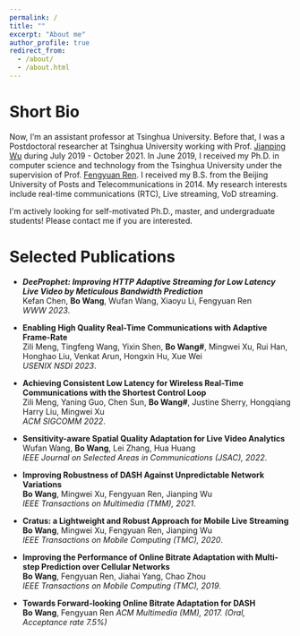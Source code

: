 ```yaml
---
permalink: /
title: ""
excerpt: "About me"
author_profile: true
redirect_from: 
  - /about/
  - /about.html
---
```


Short Bio
==

Now, I’m an assistant professor at Tsinghua University. Before that, I was a Postdoctoral researcher at Tsinghua University working with Prof. [Jianping Wu](https://www.cs.tsinghua.edu.cn/csen/info/1059/4003.htm) during July 2019 - October 2021. In June 2019, I received my Ph.D. in computer science and technology from the Tsinghua University under the supervision of Prof. [Fengyuan Ren](http://nns.cs.tsinghua.edu.cn/personal/renfy/renfy.html). I received my B.S. from the Beijing University of Posts and Telecommunications in 2014. My research interests include real-time communications (RTC), Live streaming, VoD streaming.

I'm actively looking for self-motivated Ph.D., master, and undergraduate students! Please contact me if you are interested.


Selected Publications
==
  
* ___DeeProphet: Improving HTTP Adaptive Streaming for Low Latency Live Video by Meticulous Bandwidth Prediction___ \
Kefan Chen, __Bo Wang__, Wufan Wang, Xiaoyu Li, Fengyuan Ren \
_WWW 2023_. 

* __Enabling High Quality Real-Time Communications with Adaptive Frame-Rate__ \
Zili Meng, Tingfeng Wang, Yixin Shen, __Bo Wang#__, Mingwei Xu, Rui Han, Honghao Liu, Venkat Arun, Hongxin Hu, Xue Wei\
_USENIX NSDI 2023_. 

* __Achieving Consistent Low Latency for Wireless Real-Time Communications with the Shortest Control Loop__ \
Zili Meng, Yaning Guo, Chen Sun, __Bo Wang#__, Justine Sherry, Hongqiang Harry Liu, Mingwei Xu \
_ACM SIGCOMM 2022_. 

* __Sensitivity-aware Spatial Quality Adaptation for Live Video Analytics__ \
Wufan Wang, __Bo Wang__, Lei Zhang, Hua Huang \
_IEEE Journal on Selected Areas in Communications (JSAC), 2022_. 

* __Improving Robustness of DASH Against Unpredictable Network Variations__ \
__Bo Wang__, Mingwei Xu, Fengyuan Ren, Jianping Wu \
_IEEE Transactions on Multimedia (TMM), 2021_.

* __Cratus: a Lightweight and Robust Approach for Mobile Live Streaming__ \
__Bo Wang__, Mingwei Xu, Fengyuan Ren, Jianping Wu \
_IEEE Transactions on Mobile Computing (TMC), 2020_. 

* __Improving the Performance of Online Bitrate Adaptation with Multi-step Prediction over Cellular Networks__ \
__Bo Wang__, Fengyuan Ren, Jiahai Yang, Chao Zhou \
_IEEE Transactions on Mobile Computing (TMC), 2019_. 

* __Towards Forward-looking Online Bitrate Adaptation for DASH__ \
__Bo Wang__, Fengyuan Ren
_ACM Multimedia (MM), 2017. (Oral, Acceptance rate 7.5%)_
  
